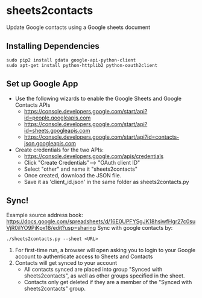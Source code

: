 # sheets2contacts
Update Google contacts using a Google sheets document

## Installing Dependencies

```
sudo pip2 install gdata google-api-python-client
sudo apt-get install python-httplib2 python-oauth2client
```

## Set up Google App

* Use the following wizards to enable the Google Sheets and Google Contacts APIs
    * https://console.developers.google.com/start/api?id=people.googleapis.com
    * https://console.developers.google.com/start/api?id=sheets.googleapis.com
    * https://console.developers.google.com/start/api?id=contacts-json.googleapis.com
* Create credentials for the two APIs:
    * https://console.developers.google.com/apis/credentials
    * Click "Create Credentials"--> "OAuth client ID"
    * Select "other" and name it "sheets2contacts"
    * Once created, download the JSON file.
    * Save it as 'client_id.json' in the same folder as sheets2contacts.py

## Sync!
Example source address book: https://docs.google.com/spreadsheets/d/16E0UPFYSgJK18hsiwfHgr27c0suVjR0ilYO9PjKpx18/edit?usp=sharing
Sync with google contacts by:

```
./sheets2contacts.py --sheet <URL>
```

1. For first-time run, a browser will open asking you to login to your Google account to authenticate access to Sheets and Contacts
2. Contacts will get synced to your account
    * All contacts synced are placed into group "Synced with sheets2contacts", as well as other groups specified in the sheet.
    * Contacts only get deleted if they are a member of the "Synced with sheets2contacts" group.
